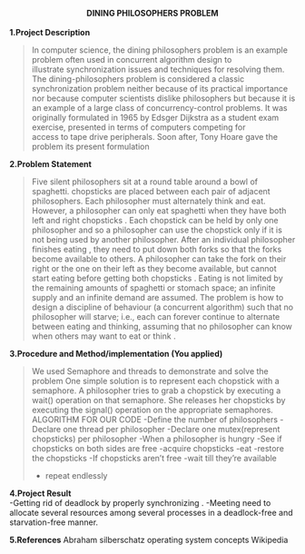 <H><b><center>                                    DINING PHILOSOPHERS PROBLEM</center></b></H>
<br>
<b>1.Project Description</b>
<br>
>In computer science, the dining philosophers problem is an example problem often used in concurrent algorithm design to illustrate synchronization issues and techniques for resolving them.
The dining-philosophers problem is considered a classic synchronization problem neither because of its practical importance nor because computer scientists dislike philosophers but because it is an example of a large class of concurrency-control problems.
It was originally formulated in 1965 by Edsger Dijkstra as a student exam exercise, presented in terms of computers competing for access to tape drive peripherals. Soon after, Tony Hoare gave the problem its present formulation



<b>2.Problem Statement</b>
 <br>
>Five silent philosophers sit at a round table around a bowl of spaghetti. chopsticks are placed between each pair of adjacent philosophers.
Each philosopher must alternately think and eat. However, a philosopher can only eat spaghetti when they have both left and right chopsticks . Each chopstick can be held by only one philosopher and so a philosopher can use the chopstick only if it is not being used by another philosopher. After an individual philosopher finishes eating , they need to put down both forks so that the forks become available to others. A philosopher can take the fork on their right or the one on their left as they become available, but cannot start eating before getting both chopsticks .
Eating is not limited by the remaining amounts of spaghetti or stomach space; an infinite supply and an infinite demand are assumed.
The problem is how to design a discipline of behaviour (a concurrent algorithm) such that no philosopher will starve; i.e., each can forever continue to alternate between eating and thinking, assuming that no philosopher can know when others may want to eat or think .



<b>3.Procedure and Method/implementation (You applied)</b>
<br>
> We used Semaphore and threads to demonstrate and solve the problem 
One simple solution is to represent each chopstick with a semaphore. A
philosopher tries to grab a chopstick by executing a wait() operation on that
semaphore. She releases her chopsticks by executing the signal() operation
on the appropriate semaphores.
ALGORITHM FOR OUR CODE 
>-Define the number of philosophers
>-Declare one thread per philosopher
>-Declare one mutex(represent chopsticks) per philosopher
>-When a philosopher is hungry
>-See if chopsticks on both sides are free
>  -acquire chopsticks
> -eat
> -restore the chopsticks
> -If chopsticks aren’t free
> -wait till they’re available
> - repeat endlessly



<b>4.Project Result</b>
<br>
-Getting rid of deadlock by properly synchronizing .
-Meeting need to allocate several resources among several processes in a deadlock-free and
starvation-free manner.




<b>5.References</b>
Abraham silberschatz operating system concepts 
Wikipedia
